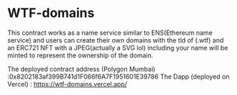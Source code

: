 # WTF-domains
This contract works as a name service similar to ENS(Ethereum name service) and users can create their own domains with the tld of (.wtf) and an ERC721 NFT with a JPEG(actually a SVG lol) including your name will be minted to represent the ownership of the domain.


The deployed contract address (Polygon Mumbai) :0x8202183af399B741d1F066f6A7F1951601E39786
The Dapp (deployed on Vercel) : https://wtf-domains.vercel.app/

